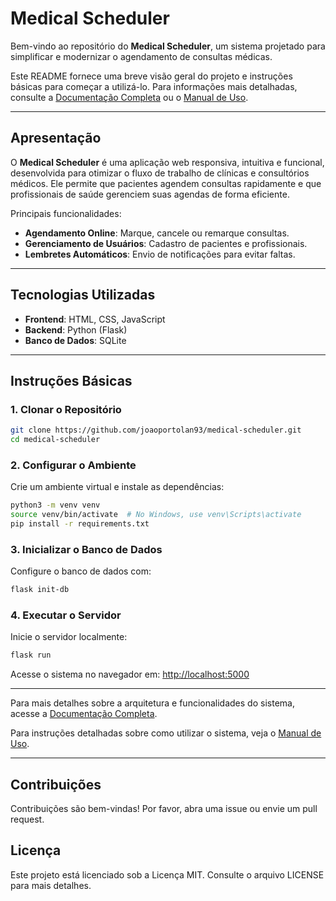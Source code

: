 
# Medical Scheduler

Bem-vindo ao repositório do **Medical Scheduler**, um sistema projetado para simplificar e modernizar o agendamento de consultas médicas.

Este README fornece uma breve visão geral do projeto e instruções básicas para começar a utilizá-lo. Para informações mais detalhadas, consulte a [Documentação Completa](DOCUMENTATION.md) ou o [Manual de Uso](USER_GUIDE.md).

---

## Apresentação

O **Medical Scheduler** é uma aplicação web responsiva, intuitiva e funcional, desenvolvida para otimizar o fluxo de trabalho de clínicas e consultórios médicos. Ele permite que pacientes agendem consultas rapidamente e que profissionais de saúde gerenciem suas agendas de forma eficiente.

Principais funcionalidades:

- **Agendamento Online**: Marque, cancele ou remarque consultas.
- **Gerenciamento de Usuários**: Cadastro de pacientes e profissionais.
- **Lembretes Automáticos**: Envio de notificações para evitar faltas.

---

## Tecnologias Utilizadas

- **Frontend**: HTML, CSS, JavaScript
- **Backend**: Python (Flask)
- **Banco de Dados**: SQLite

---

## Instruções Básicas

### 1. Clonar o Repositório

```bash
git clone https://github.com/joaoportolan93/medical-scheduler.git
cd medical-scheduler
```

### 2. Configurar o Ambiente

Crie um ambiente virtual e instale as dependências:

```bash
python3 -m venv venv
source venv/bin/activate  # No Windows, use venv\Scripts\activate
pip install -r requirements.txt
```

### 3. Inicializar o Banco de Dados

Configure o banco de dados com:

```bash
flask init-db
```

### 4. Executar o Servidor

Inicie o servidor localmente:

```bash
flask run
```

Acesse o sistema no navegador em: [http://localhost:5000](http://localhost:5000)

---

Para mais detalhes sobre a arquitetura e funcionalidades do sistema, acesse a [Documentação Completa](DOCUMENTATION.md).

Para instruções detalhadas sobre como utilizar o sistema, veja o [Manual de Uso](USER_GUIDE.md).

---

## Contribuições

Contribuições são bem-vindas! Por favor, abra uma issue ou envie um pull request.

## Licença

Este projeto está licenciado sob a Licença MIT. Consulte o arquivo LICENSE para mais detalhes.

